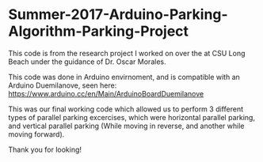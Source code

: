 # Summer-2017-Arduino-Parking-Algorithm-Parking-Project

This code is from the research project I worked on over the at CSU Long Beach under the guidance of Dr. Oscar Morales.

This code was done in Arduino envirnoment, and is compatible with an Arduino Duemilanove, seen here: https://www.arduino.cc/en/Main/ArduinoBoardDuemilanove

This was our final working code which allowed us to perform 3 different types of parallel parking excercises, which were horizontal parallel parking, and vertical parallel parking (While moving in reverse, and another while moving forward).

Thank you for looking!
